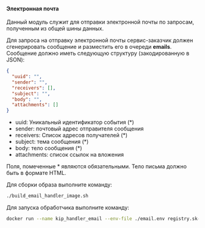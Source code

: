 #### Электронная почта

Данный модуль служит для отправки электронной почты по запросам, полученным из общей шины данных. 

Для запроса на отправку электронной почты сервис-заказчик должен сгенерировать сообщение и разместить его в очереди **emails**. 
Сообщение должно иметь следующую структуру (закодированную в JSON):
```json
{
  "uuid": "",
  "sender": "",
  "receivers": [],
  "subject": "",
  "body": "",
  "attachments": []
}
```
* uuid: Уникальный идентификатор события (*)
* sender: почтовый адрес отправителя сообщения
* receivers: Список адресов получателей (*)
* subject: тема сообщения (*)
* body: тело сообщения (*)
* attachments: список ссылок на вложения 

Поля, помеченные * являются обязательными. Тело письма должно быть в формате HTML.

Для сборки образа выполните команду:
```bash
./build_email_handler_image.sh
```
Для запуска обработчика выполните команду:
```bash
docker run --name kip_handler_email --env-file ./email.env registry.sk-developer.ru/kip_handler_email:latest
```
